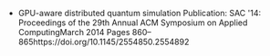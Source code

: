 * GPU-aware distributed quantum simulation 
Publication: SAC '14: Proceedings of the 29th Annual ACM Symposium on Applied ComputingMarch 2014 Pages 860–865https://doi.org/10.1145/2554850.2554892
